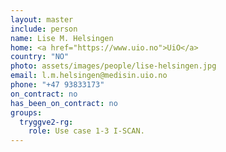 ```yaml
---
layout: master
include: person
name: Lise M. Helsingen
home: <a href="https://www.uio.no">UiO</a>
country: "NO"
photo: assets/images/people/lise-helsingen.jpg
email: l.m.helsingen@medisin.uio.no
phone: "+47 93833173"
on_contract: no
has_been_on_contract: no
groups:
  tryggve2-rg:
    role: Use case 1-3 I-SCAN.
---
```

